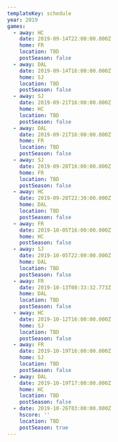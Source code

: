 ```yaml
---
templateKey: schedule
year: 2019
games:
  - away: HC
    date: 2019-09-14T22:00:00.000Z
    home: FR
    location: TBD
    postSeason: false
  - away: DAL
    date: 2019-09-14T16:00:00.000Z
    home: SJ
    location: TBD
    postSeason: false
  - away: SJ
    date: 2019-09-21T16:00:00.000Z
    home: HC
    location: TBD
    postSeason: false
  - away: DAL
    date: 2019-09-21T16:00:00.000Z
    home: FR
    location: TBD
    postSeason: false
  - away: SJ
    date: 2019-09-28T16:00:00.000Z
    home: FR
    location: TBD
    postSeason: false
  - away: HC
    date: 2019-09-28T22:30:00.000Z
    home: DAL
    location: TBD
    postSeason: false
  - away: FR
    date: 2019-10-05T16:00:00.000Z
    home: HC
    postSeason: false
  - away: SJ
    date: 2019-10-05T22:00:00.000Z
    home: DAL
    location: TBD
    postSeason: false
  - away: FR
    date: 2019-10-13T00:33:32.773Z
    home: DAL
    location: TBD
    postSeason: false
  - away: HC
    date: 2019-10-12T16:00:00.000Z
    home: SJ
    location: TBD
    postSeason: false
  - away: FR
    date: 2019-10-19T16:00:00.000Z
    home: SJ
    location: TBD
    postSeason: false
  - away: DAL
    date: 2019-10-19T17:00:00.000Z
    home: HC
    location: TBD
    postSeason: false
  - date: 2019-10-26T03:00:00.000Z
    hscore: ''
    location: TBD
    postSeason: true
---
```


